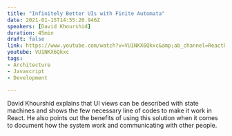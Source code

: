 ```yaml
---
title: "Infinitely Better UIs with Finite Automata"
date: 2021-01-15T14:55:20.946Z
speakers: [David Khourshid]
duration: 45min
draft: false
link: https://www.youtube.com/watch?v=VU1NKX6Qkxc&amp;ab_channel=ReactRally
youtube: VU1NKX6Qkxc
tags:
- Architecture
- Javascript
- Development

---
```


David Khourshid explains that UI views can be described with state machines and shows the few necessary line of codes to make it work in React. He also points out the benefits of using this solution when it comes to document how the system work and communicating with other people. 